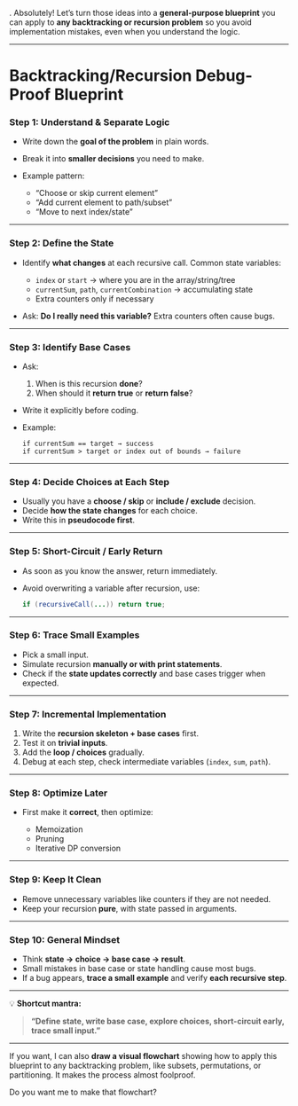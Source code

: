 .
Absolutely! Let’s turn those ideas into a **general-purpose blueprint** you can apply to **any backtracking or recursion problem** so you avoid implementation mistakes, even when you understand the logic.

---

# **Backtracking/Recursion Debug-Proof Blueprint**

### **Step 1: Understand & Separate Logic**

* Write down the **goal of the problem** in plain words.
* Break it into **smaller decisions** you need to make.
* Example pattern:

    * “Choose or skip current element”
    * “Add current element to path/subset”
    * “Move to next index/state”

---

### **Step 2: Define the State**

* Identify **what changes** at each recursive call.
  Common state variables:

    * `index` or `start` → where you are in the array/string/tree
    * `currentSum`, `path`, `currentCombination` → accumulating state
    * Extra counters only if necessary
* Ask: **Do I really need this variable?** Extra counters often cause bugs.

---

### **Step 3: Identify Base Cases**

* Ask:

    1. When is this recursion **done**?
    2. When should it **return true** or **return false**?
* Write it explicitly before coding.
* Example:

  ```text
  if currentSum == target → success
  if currentSum > target or index out of bounds → failure
  ```

---

### **Step 4: Decide Choices at Each Step**

* Usually you have a **choose / skip** or **include / exclude** decision.
* Decide **how the state changes** for each choice.
* Write this in **pseudocode first**.

---

### **Step 5: Short-Circuit / Early Return**

* As soon as you know the answer, return immediately.
* Avoid overwriting a variable after recursion, use:

  ```java
  if (recursiveCall(...)) return true;
  ```

---

### **Step 6: Trace Small Examples**

* Pick a small input.
* Simulate recursion **manually or with print statements**.
* Check if the **state updates correctly** and base cases trigger when expected.

---

### **Step 7: Incremental Implementation**

1. Write the **recursion skeleton + base cases** first.
2. Test it on **trivial inputs**.
3. Add the **loop / choices** gradually.
4. Debug at each step, check intermediate variables (`index`, `sum`, `path`).

---

### **Step 8: Optimize Later**

* First make it **correct**, then optimize:

    * Memoization
    * Pruning
    * Iterative DP conversion

---

### **Step 9: Keep It Clean**

* Remove unnecessary variables like counters if they are not needed.
* Keep your recursion **pure**, with state passed in arguments.

---

### **Step 10: General Mindset**

* Think **state → choice → base case → result**.
* Small mistakes in base case or state handling cause most bugs.
* If a bug appears, **trace a small example** and verify **each recursive step**.

---

💡 **Shortcut mantra:**

> **“Define state, write base case, explore choices, short-circuit early, trace small input.”**

---

If you want, I can also **draw a visual flowchart** showing how to apply this blueprint to any backtracking problem, like subsets, permutations, or partitioning. It makes the process almost foolproof.

Do you want me to make that flowchart?
